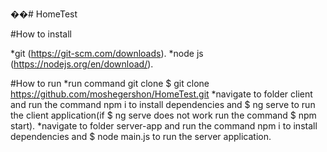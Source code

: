 ��# HomeTest

#How to install

*git (https://git-scm.com/downloads).
*node js (https://nodejs.org/en/download/).

#How to run
*run command git clone $ git clone https://github.com/moshegershon/HomeTest.git
*navigate to folder client and run the command npm i to install dependencies and $ ng serve to run the client application(if $ ng serve does not work run the command $ npm start).
*navigate to folder server-app and run the command npm i to install dependencies and $ node main.js to run the server application.
